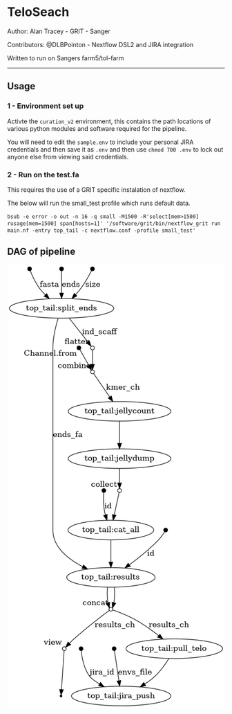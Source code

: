 # TeloSeach

Author: Alan Tracey - GRIT - Sanger

Contributors:
@DLBPointon - Nextflow DSL2 and JIRA integration

Written to run on Sangers farm5/tol-farm


---

## Usage

### 1 - Environment set up

Activte the `curation_v2` environment, this contains the path locations of various python modules and software required for the pipeline.

You will need to edit the `sample.env` to include your personal JIRA credentials and then save it as `.env` and then use `chmod 700 .env` to lock out anyone else from viewing said credentials.

### 2 - Run on the test.fa

This requires the use of a GRIT specific instalation of nextflow.

The below will run the small_test profile which runs default data.

```
bsub -e error -o out -n 16 -q small -M1500 -R'select[mem>1500] rusage[mem=1500] span[hosts=1]' '/software/grit/bin/nextflow_grit run main.nf -entry top_tail -c nextflow.conf -profile small_test'
```
## DAG of pipeline

![Flow Diagram](assets/flow.png)